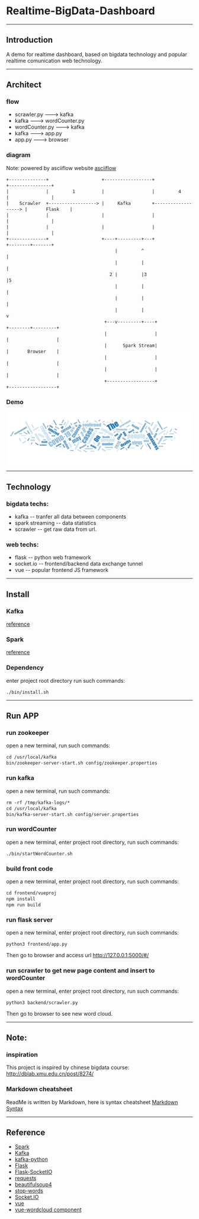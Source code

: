# Realtime-BigData-Dashboard

---
## Introduction
A demo for realtime dashboard, based on bigdata technology and popular realtime comunication web technology.

---
## Architect

### flow
- scrawler.py ---> kafka
- kafka ---> wordCounter.py
- wordCounter.py ---> kafka
- kafka ---> app.py
- app.py ---> browser

### diagram

Note: powered by asciiflow website [asciiflow](http://asciiflow.com/)

```
+--------------+                    +------------------+                     +----------------+
|              |         1          |                  |         4           |                |
|    Scrawler  +------------------> |     Kafka        +-------------------> |       Flask    |
|              |                    |                  |                     |                |
|              |                    |                  |                     |                |
+--------------+                    +----+---------+---+                     +--------+-------+
                                         |         ^                                  |
                                         |         |                                  |
                                       2 |         |3                                 |5
                                         |         |                                  |
                                         |         |                                  |
                                         |         |                                  v
                                     +---v---------+----+                    +--------+---------+
                                     |                  |                    |                  |
                                     |      Spark Stream|                    |       Browser    |
                                     |                  |                    |                  |
                                     |                  |                    |                  |
                                     +------------------+                    +------------------+

```

### Demo

![demo](wordCloud.png)

---
## Technology
### bigdata techs:
* kafka -- tranfer all data between components
* spark streaming -- data statistics
* scrawler -- get raw data from url.


### web techs:
* flask -- python web framework
* socket.io -- frontend/backend data exchange tunnel
* vue -- popular frontend JS framework

---
## Install
### Kafka

[reference](http://dblab.xmu.edu.cn/blog/1096-2/)

### Spark

[reference](http://dblab.xmu.edu.cn/blog/1307-2/)

### Dependency

enter project root directory
run such commands:

```
./bin/install.sh
```

---
## Run APP
### run zookeeper
open a new terminal, 
run such commands:

```
cd /usr/local/kafka
bin/zookeeper-server-start.sh config/zookeeper.properties
```

### run kafka
open a new terminal, 
run such commands:

```
rm -rf /tmp/kafka-logs/*
cd /usr/local/kafka
bin/kafka-server-start.sh config/server.properties
```

### run wordCounter
open a new terminal, 
enter project root directory,
run such commands:

```
./bin/startWordCounter.sh
```

### build front code

open a new terminal, 
enter project root directory,
run such commands:

```
cd frontend/vueproj
npm install
npm run build
```

### run flask server

open a new terminal, 
enter project root directory,
run such commands:

```
python3 frontend/app.py
```

Then go to browser and access url 
http://127.0.0.1:5000/#/


### run scrawler to get new page content and insert to wordCounter
open a new terminal, 
enter project root directory,
run such commands:

```
python3 backend/scrawler.py
```

Then go to browser to see new word cloud.



---
## Note:
### inspiration
This project is inspired by chinese bigdata course:
http://dblab.xmu.edu.cn/post/8274/

### Markdown cheatsheet
ReadMe is written by Markdown, here is syntax cheatsheet [Markdown Syntax](https://www.markdown.xyz/cheat-sheet/)

---
## Reference
- [Spark](http://spark.apache.org/docs/2.1.0/)
- [Kafka](http://kafka.apache.org/)
- [kafka-python](https://pypi.org/project/kafka-python/)
- [Flask](https://flask.palletsprojects.com/en/1.1.x/)
- [Flask-SocketIO](https://flask-socketio.readthedocs.io/en/latest/)
- [requests](https://2.python-requests.org/en/master/)
- [beautifulsoup4](https://pypi.org/project/beautifulsoup4/)
- [stop-words](https://pypi.org/project/stop-words/)
- [Socket.IO](https://socket.io/)
- [vue](https://vuejs.org/v2/guide/)
- [vue-wordcloud component](https://github.com/feifang/vue-wordcloud)

